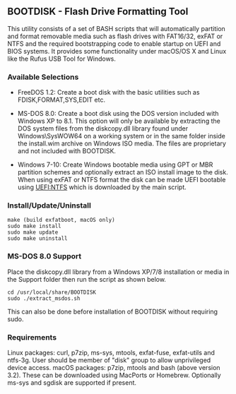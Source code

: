 ## BOOTDISK - Flash Drive Formatting Tool

This utility consists of a set of BASH scripts that will automatically partition and format removable media such as flash drives with FAT16/32, exFAT or NTFS and the required bootstrapping code to enable startup on UEFI and BIOS systems. It provides some functionality under macOS/OS X and Linux like the Rufus USB Tool for Windows.

### Available Selections

- FreeDOS 1.2: Create a boot disk with the basic utilities such as FDISK,FORMAT,SYS,EDIT etc.

- MS-DOS 8.0: Create a boot disk using the DOS version included with Windows XP to 8.1. This option will only be available by extracting the DOS system files from the diskcopy.dll library found under Windows\SysWOW64 on a working system or in the same folder inside the install.wim archive on Windows ISO media. The files are proprietary and not included with BOOTDISK.

- Windows 7-10: Create Windows bootable media using GPT or MBR partition schemes and optionally extract an ISO install image to the disk. When using exFAT or NTFS format the disk can be made UEFI bootable using [UEFI:NTFS](https://github.com/pbatard/uefi-ntfs) which is downloaded by the main script.

### Install/Update/Uninstall
```
make (build exfatboot, macOS only)
sudo make install
sudo make update
sudo make uninstall
```

### MS-DOS 8.0 Support

Place the diskcopy.dll library from a Windows XP/7/8 installation or media in the Support folder then run the script as shown below.
```
cd /usr/local/share/BOOTDISK
sudo ./extract_msdos.sh
```
This can also be done before installation of BOOTDISK without requiring sudo.

### Requirements

Linux packages: curl, p7zip, ms-sys, mtools, exfat-fuse, exfat-utils and ntfs-3g. User should be member of "disk" group to allow unprivileged device access.
macOS packages: p7zip, mtools and bash (above version 3.2). These can be downloaded using MacPorts or Homebrew. Optionally ms-sys and sgdisk are supported if present.
